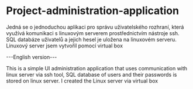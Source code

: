 # Project-administration-application
Jedná se o jednoduchou aplikaci pro správu uživatelského rozhraní, která využívá komunikaci s linuxovým serverem prostřednictvím nástroje ssh. SQL databáze uživatelů a jejich hesel je uložena na linuxovém serveru. Linuxový server jsem vytvořil pomocí virtual box

---English version---

This is a simple UI administration application that uses communication with linux server via ssh tool, SQL database of users and their passwords is stored on linux server. I created the Linux server via virtual box
